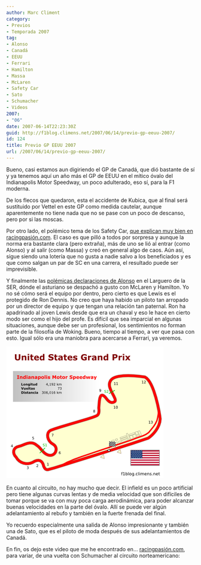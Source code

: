 ```yaml
---
author: Marc Climent
category:
- Previos
- Temporada 2007
tag:
- Alonso
- Canadá
- EEUU
- Ferrari
- Hamilton
- Massa
- McLaren
- Safety Car
- Sato
- Schumacher
- Videos
2007:
- "06"
date: 2007-06-14T22:23:30Z
guid: http://f1blog.climens.net/2007/06/14/previo-gp-eeuu-2007/
id: 124
title: Previo GP EEUU 2007
url: /2007/06/14/previo-gp-eeuu-2007/
---
```


Bueno, casi estamos aun digiriendo el GP de Canadá, que dió bastante de sí y ya tenemos aquí un año más el GP de EEUU en el mítico óvalo del Indianapolis Motor Speedway, un poco adulterado, eso sí, para la F1 moderna.

De los flecos que quedaron, esta el accidente de Kubica, que al final será sustituido por Vettel en este GP como medida cautelar, aunque aparentemente no tiene nada que no se pase con un poco de descanso, pero por si las moscas.

Por otro lado, el polémico tema de los Safety Car, [que explican muy bien en racingpasión.com](https://www.motorpasion.com/formula1/la-polemica-normativa-del-safety-car). El caso es que pilló a todos por sorpresa y aunque la norma era bastante clara (pero extraña), más de uno se lió al entrar (como Alonso) y al salir (como Massa) y creó en general algo de caos. Aún así, sigue siendo una lotería que no gusta a nadie salvo a los beneficiados y es que como salgan un par de SC en una carrera, el resultado puede ser imprevisible.

Y finalmente las [polémicas declaraciones de Alonso](https://www.motorpasion.com/formula1/alonso-no-estoy-comodo-en-mclaren-desde-el-principio) en el Larguero de la SER, dónde el asturiano se despachó a gusto con McLaren y Hamilton. Yo no sé cómo será el equipo por dentro, pero cierto es que Lewis es el protegido de Ron Dennis. No creo que haya habido un piloto tan arropado por un director de equipo y que tengan una relación tan paternal. Ron ha apadrinado al joven Lewis desde que era un chaval y eso le hace en cierto modo ser como el hijo del profe. Es difícil que sea imparcial en algunas situaciones, aunque debe ser un profesional, los sentimientos no forman parte de la filosofía de Woking. Bueno, tiempo al tiempo, a ver que pasa con esto. Igual sólo era una maniobra para acercarse a Ferrari, ya veremos.

![Circuito de Indianapolis](/files/2007/06/indianapolis071.png)

En cuanto al circuito, no hay mucho que decir. El infield es un poco artificial pero tiene algunas curvas lentas y de media velocidad que son difíciles de tomar porque se va con muy poca carga aerodinámica, para poder alcanzar buenas velocidades en la parte del óvalo. Allí se puede ver algún adelantamiento al rebufo y también en la fuerte frenada del final.

Yo recuerdo especialmente una salida de Alonso impresionante y también una de Sato, que es el piloto de moda después de sus adelantamientos de Canadá.

En fin, os dejo este video que me he encontrado en&#8230; [racingpasión.com](http://www.racingpasion.com), para variar, de una vuelta con Schumacher al circuito norteamericano: